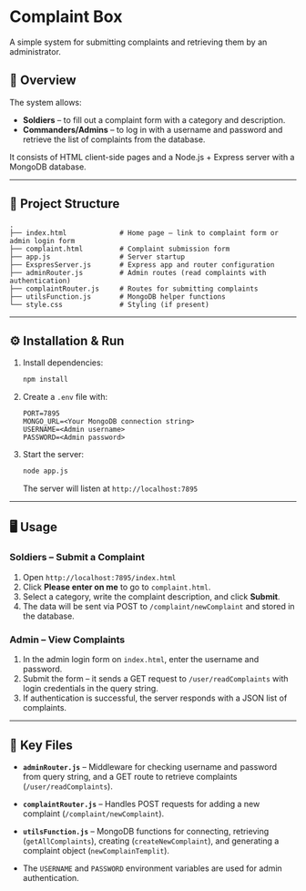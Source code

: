 # Complaint Box

A simple system for submitting complaints and retrieving them by an administrator.

## 📌 Overview
The system allows:
- **Soldiers** – to fill out a complaint form with a category and description.
- **Commanders/Admins** – to log in with a username and password and retrieve the list of complaints from the database.

It consists of HTML client-side pages and a Node.js + Express server with a MongoDB database.

---

## 📂 Project Structure

```
.
├── index.html             # Home page – link to complaint form or admin login form
├── complaint.html         # Complaint submission form
├── app.js                 # Server startup
├── ExspresServer.js       # Express app and router configuration
├── adminRouter.js         # Admin routes (read complaints with authentication)
├── complaintRouter.js     # Routes for submitting complaints
├── utilsFunction.js       # MongoDB helper functions
└── style.css              # Styling (if present)
```

---

## ⚙️ Installation & Run

1. Install dependencies:
   ```bash
   npm install
   ```

2. Create a `.env` file with:
   ```env
   PORT=7895
   MONGO_URL=<Your MongoDB connection string>
   USERNAME=<Admin username>
   PASSWORD=<Admin password>
   ```

3. Start the server:
   ```bash
   node app.js
   ```
   The server will listen at `http://localhost:7895`

---

## 🖥️ Usage

### Soldiers – Submit a Complaint
1. Open `http://localhost:7895/index.html`
2. Click **Please enter on me** to go to `complaint.html`.
3. Select a category, write the complaint description, and click **Submit**.
4. The data will be sent via POST to `/complaint/newComplaint` and stored in the database.

### Admin – View Complaints
1. In the admin login form on `index.html`, enter the username and password.
2. Submit the form – it sends a GET request to `/user/readComplaints` with login credentials in the query string.
3. If authentication is successful, the server responds with a JSON list of complaints.

---

## 📜 Key Files

- **`adminRouter.js`** – Middleware for checking username and password from query string, and a GET route to retrieve complaints (`/user/readComplaints`).
- **`complaintRouter.js`** – Handles POST requests for adding a new complaint (`/complaint/newComplaint`).
- **`utilsFunction.js`** – MongoDB functions for connecting, retrieving (`getAllComplaints`), creating (`createNewComplaint`), and generating a complaint object (`newComplainTemplit`).

- The `USERNAME` and `PASSWORD` environment variables are used for admin authentication.
